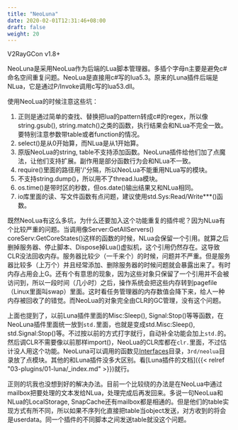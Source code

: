 ```yaml
---
title: "NeoLuna"
date: 2020-02-01T12:31:46+08:00
draft: false
weight: 20
---
```

V2RayGCon v1.8+

NeoLuna是采用NeoLua作为后端的Lua脚本管理器。多插个字母n主要是避免c#命名空间重复问题。NeoLua是直接用c#写的lua5.3。原来的Luna插件后端是NLua，它是通过P/Invoke调用c写的lua53.dll。  

使用NeoLua的时候注意这些坑：  
 1. 正则是通过简单的查找、替换把lua的pattern转成c#的regex，所以像string.gsub(), string.match()之类的函数，执行结果会和NLua不完全一致。要特别注意参数带table或者function的情况。  
 2. select()是从0开始算，而NLua是从1开始算。  
 3. 原版NeoLua的string, table不支持添加函数。NeoLuna插件给他们加了点魔法，让他们支持扩展。副作用是部分函数行为会和NLua不一致。  
 4. require()里面的路径用'/'分隔，所以NeoLua不能重用NLua写的模块。  
 5. 不支持string.dump()，所以用不了thread.lua模块。  
 6. os.time()是带时区的秒数，但os.date()输出结果又和NLua相同。  
 7. io库里面的读、写文件函数有点问题，建议使用std.Sys:Read/Write***()函数。  
 
 既然NeoLua有这么多坑，为什么还要加入这个功能重复的插件呢？因为NLua有个比较严重的问题。当调用像Server:GetAllServers() coreServ:GetCoreStates()这样的函数的时候，NLua会保留一个引用。就算之后删掉服务器、停止脚本、Dispose掉Lua()虚拟机，这个引用仍然存在。这导致CLR没法回收内存。服务器比较少（一千来个）的时候，问题并不严重。但是服务器比较多（上万个）并且经常添加、删除服务器的时候问题就会暴露出来了。有时内存占用会上G。还有个有意思的现象，因为这些对象只保留了一个引用并不会被访问到，所以一段时间（几小时）之后，操作系统会把这些内存转到pagefile（Linux里面叫swap）里面。这时看任务管理器的内存数值会降下来，给人一种内存被回收了的错觉。而NeoLua的对象完全由CLR的GC管理，没有这个问题。  

上面也提到了，以前Luna插件里面的Misc:Sleep(), Signal:Stop()等等函数，在NeoLuna插件里面统一放到`std.`里面，也就是变成std.Misc:Sleep(), std.Signal:Stop()等。不过按以前的方式打字就行，自动补全功能会加上`std.`的。然后调CLR不需要像以前那样import()，NeoLua的CLR库都在`clr.`里面，不过估计没人用这个功能。NeoLuna可以调用的函数见[Interfaces](https://github.com/vrnobody/V2RayGCon/tree/master/Plugins/NeoLua/Interfaces)目录，`3rd/neolua`目录放了点模块。其他的和Luna插件没多大区别。看[Luna插件的文档]({{< relref "03-plugins/01-luna/_index.md" >}})就行。  

正则的坑我也没想到好的解决办法。目前一个比较绕的办法是在NeoLua中通过mailbox把要处理的文本发给NLua，处理完成后再发回来。多说一句NeoLua和NLua的LocalStorage, SnapCache还有mailbox都是相通的。但是他们的table实现方式有所不同，所以如果不序列化直接把table当object发送，对方收到的将会是userdata。同一个插件的不同脚本之间发送table就没这个问题。  
